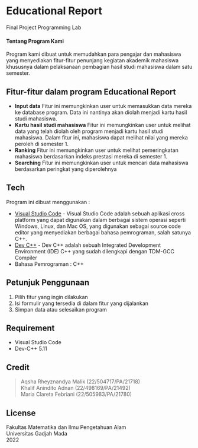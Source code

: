 # Educational Report
Final Project Programming Lab

#### Tentang Program Kami
Program kami dibuat untuk memudahkan para pengajar dan mahasiswa yang menyediakan fitur-fitur penunjang kegiatan akademik mahasiswa khususnya dalam pelaksanaan pembagian hasil studi mahasiswa dalam satu semester. 

## Fitur-fitur dalam program Educational Report
- **Input data** 
Fitur ini memungkinkan user untuk memasukkan data mereka ke database program. Data ini nantinya akan diolah menjadi kartu hasil studi mahasiswa.
- **Kartu hasil studi mahasiswa**
Fitur ini memungkinkan user untuk melihat data yang telah diolah oleh program menjadi kartu hasil studi mahasiswa. Dalam fitur ini, mahasiswa dapat melihat nilai yang mereka peroleh di semester 1.
- **Ranking**
Fitur ini memungkinkan user untuk melihat pemeringkatan mahasiswa berdasarkan indeks prestasi mereka di semester 1.
- **Searching**
Fitur ini memungkinkan user untuk mencari data mahasiswa berdasarkan peringkat yang diperolehnya

## Tech
Program ini dibuat menggunakan : 
- [Visual Studio Code](https://code.visualstudio.com/download) - Visual Studio Code adalah sebuah aplikasi cross platform yang dapat digunakan dalam berbagai sistem operasi seperti Windows, Linux, dan Mac OS, yang digunakan sebagai source code editor yang menyediakan berbagai bahasa pemrograman, salah satunya C++.
- [Dev C++](https://sourceforge.net/projects/orwelldevcpp/) - Dev C++ adalah sebuah Integrated Development Environment (IDE) C++ yang sudah dilengkapi dengan TDM-GCC Compiler
- Bahasa Pemrograman : C++

## Petunjuk Penggunaan
1. Pilih fitur yang ingin dilakukan
2. Isi formulir yang tersedia di dalam fitur yang dijalankan 
3. Simpan data atau selesaikan program

## Requirement
- Visual Studio Code
- Dev-C++ 5.11

## Credit
> Aqsha Rheyznandya Malik (22/504717/PA/21718) <br>
> Khalif Anindito Adnan (22/498169/PA/21492) <br>
> Maria Clareta Febriani (22/505983/PA/21780)

## License
Fakultas Matematika dan Ilmu Pengetahuan Alam <br>
Universitas Gadjah Mada <br>
2022
